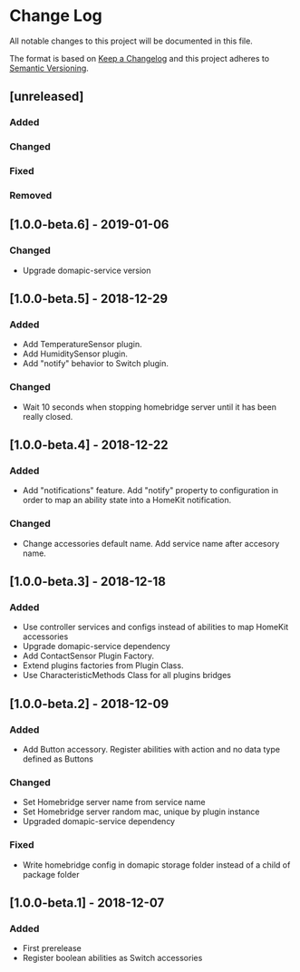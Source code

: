 # Change Log
All notable changes to this project will be documented in this file.

The format is based on [Keep a Changelog](http://keepachangelog.com/) 
and this project adheres to [Semantic Versioning](http://semver.org/).

## [unreleased]
### Added
### Changed
### Fixed
### Removed

## [1.0.0-beta.6] - 2019-01-06
### Changed
- Upgrade domapic-service version

## [1.0.0-beta.5] - 2018-12-29
### Added
- Add TemperatureSensor plugin.
- Add HumiditySensor plugin.
- Add "notify" behavior to Switch plugin.

### Changed
- Wait 10 seconds when stopping homebridge server until it has been really closed.

## [1.0.0-beta.4] - 2018-12-22
### Added
- Add "notifications" feature. Add "notify" property to configuration in order to map an ability state into a HomeKit notification.

### Changed
- Change accessories default name. Add service name after accesory name.

## [1.0.0-beta.3] - 2018-12-18
### Added
- Use controller services and configs instead of abilities to map HomeKit accessories
- Upgrade domapic-service dependency
- Add ContactSensor Plugin Factory.
- Extend plugins factories from Plugin Class.
- Use CharacteristicMethods Class for all plugins bridges

## [1.0.0-beta.2] - 2018-12-09
### Added
- Add Button accessory. Register abilities with action and no data type defined as Buttons

### Changed
- Set Homebridge server name from service name
- Set Homebridge server random mac, unique by plugin instance
- Upgraded domapic-service dependency

### Fixed
- Write homebridge config in domapic storage folder instead of a child of package folder

## [1.0.0-beta.1] - 2018-12-07
### Added
- First prerelease
- Register boolean abilities as Switch accessories
